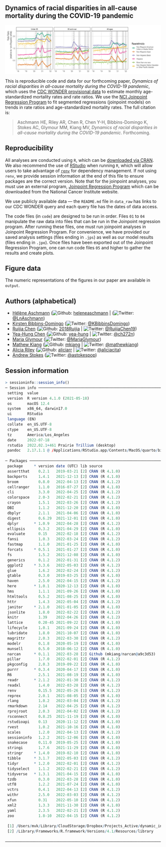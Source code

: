 
<!-- README.md is generated from README.Rmd. Please edit that file -->
<!-- badges: start -->
<!-- badges: end -->

## Dynamics of racial disparities in all-cause mortality during the COVID-19 pandemic

<img src="./plots/fig2_rate_ratios.jpg" width="750px" style="display: block; margin: auto;" />

This is reproducible code and data for our forthcoming paper, *Dynamics
of racial disparities in all-cause mortality during the COVID-19
pandemic*, which uses the [CDC WONDER provisional
data](https://wonder.cdc.gov/mcd.html) to estimate monthly
age-standardized mortality rates and rate ratios. We use the [NCI
Joinpoint Regression
Program](https://surveillance.cancer.gov/joinpoint/) to fit segmented
regressions (joinpoint models) on trends in rate ratios and
age-standardized mortality rates. The full citation is:

> Aschmann HE, Riley AR, Chen R, Chen Y-H, Bibbins-Domingo K, Stokes AC,
> Glymour MM, Kiang MV, *Dynamics of racial disparities in all-cause
> mortality during the COVID-19 pandemic*. Forthcoming.

## Reproducibility

All analyses are conducted using `R`, which can be [downloaded via
CRAN](https://cran.r-project.org/). We also recommend the use of
[RStudio](https://www.rstudio.com/products/rstudio/download/) when
running `R`, which will allow users to take advantage of
[`renv`](https://rstudio.github.io/renv/index.html) for dependency
management. If not using `renv`, we provide session information at the
end of this file to ensure packages are the correct version. Note that
for the joinpoint analyses, you must use an external program, [Joinpoint
Regression Program](https://surveillance.cancer.gov/joinpoint/) which
can be downloaded from the National Cancer Institute website.

We use publicly available data — the `README.md` file in `data_raw` has
links to our CDC WONDER query and each query file has the dates of data
access.

The code files (in `code`) are designed to be run in order. Files `01`
to `04` manipulate the raw data into files that can be run in the
Joinpoint regression program. After running these files, one must run
joinpoint analyses in Joinpoint Regression Program. For convenience, we
have provided our saved analysis settings (files ending in `.jps`) as
well as our model results (files ending in `.jpo`). Once files have been
exported out of the Joinpoint Regression Program, one can run code files
`05` and higher to gather the results and create plots.

## Figure data

The numeric representations of the figures in our paper are available in
`output`.

## Authors (alphabetical)

-   [Hélène Aschmann](https://profiles.ucsf.edu/helene.aschmann)
    (![Github](http://i.imgur.com/9I6NRUm.png):
    [heleneaschmann](https://github.com/heleneaschmann) \|
    (![Twitter](http://i.imgur.com/wWzX9uB.png):
    [@LnAschmann](https://twitter.com/LnAschmann))
-   [Kirsten
    Bibbins-Domingo](https://profiles.ucsf.edu/kirsten.bibbins-domingo)
    (![Twitter](http://i.imgur.com/wWzX9uB.png):
    [@KBibbinsDomingo](https://twitter.com/KBibbinsDomingo))
-   [Ruijia Chen](https://profiles.ucsf.edu/ruijia.chen)
    (![Github](http://i.imgur.com/9I6NRUm.png):
    [2018Ruijia](https://github.com/2018Ruijia) \|
    ![Twitter](http://i.imgur.com/wWzX9uB.png):
    [@RuijiaChen19](https://twitter.com/@RuijiaChen19))
-   [Yea-Hung Chen](https://yea-hung.rbind.io)
    (![Github](http://i.imgur.com/9I6NRUm.png):
    [yea-hung](https://github.com/yea-hung) \|
    ![Twitter](http://i.imgur.com/wWzX9uB.png):
    [@ch272n](https://twitter.com/ch272n))
-   [Maria Glymour](https://profiles.ucsf.edu/maria.glymour)
    (![Twitter](http://i.imgur.com/wWzX9uB.png):
    [@MariaGlymour](https://twitter.com/MariaGlymour))
-   [Mathew Kiang](https://mathewkiang.com)
    (![Github](http://i.imgur.com/9I6NRUm.png):
    [mkiang](https://github.com/mkiang) \|
    ![Twitter](http://i.imgur.com/wWzX9uB.png):
    [@mathewkiang](https://twitter.com/mathewkiang))
-   [Alicia Riley](http://www.arriley.com)
    (![Github](http://i.imgur.com/9I6NRUm.png):
    [aliciarr](https://github.com/aliciarr) \|
    ![Twitter](http://i.imgur.com/wWzX9uB.png):
    [@aliciacita](https://twitter.com/aliciacita))
-   [Andrew Stokes](https://www.bu.edu/sph/profile/andrew-stokes/)
    (![Twitter](http://i.imgur.com/wWzX9uB.png):
    [@astokespop](https://twitter.com/astokespop))

## Session information

``` r
> sessioninfo::session_info()
─ Session info ─────────────────────────────────────────────────────────
 setting  value
 version  R version 4.1.0 (2021-05-18)
 os       macOS 12.4
 system   x86_64, darwin17.0
 ui       RStudio
 language (EN)
 collate  en_US.UTF-8
 ctype    en_US.UTF-8
 tz       America/Los_Angeles
 date     2022-07-18
 rstudio  2022.02.1+461 Prairie Trillium (desktop)
 pandoc   2.17.1.1 @ /Applications/RStudio.app/Contents/MacOS/quarto/bin/ (via rmarkdown)

─ Packages ─────────────────────────────────────────────────────────────
 package     * version date (UTC) lib source
 assertthat    0.2.1   2019-03-21 [2] CRAN (R 4.1.0)
 backports     1.4.1   2021-12-13 [2] CRAN (R 4.1.0)
 broom         0.8.0   2022-04-13 [2] CRAN (R 4.1.2)
 cellranger    1.1.0   2016-07-27 [2] CRAN (R 4.1.0)
 cli           3.3.0   2022-04-25 [2] CRAN (R 4.1.2)
 colorspace    2.0-3   2022-02-21 [2] CRAN (R 4.1.2)
 crayon        1.5.1   2022-03-26 [2] CRAN (R 4.1.2)
 DBI           1.1.2   2021-12-20 [2] CRAN (R 4.1.0)
 dbplyr        2.1.1   2021-04-06 [2] CRAN (R 4.1.0)
 digest        0.6.29  2021-12-01 [2] CRAN (R 4.1.0)
 dplyr       * 1.0.9   2022-04-28 [2] CRAN (R 4.1.2)
 ellipsis      0.3.2   2021-04-29 [2] CRAN (R 4.1.0)
 evaluate      0.15    2022-02-18 [2] CRAN (R 4.1.2)
 fansi         1.0.3   2022-03-24 [2] CRAN (R 4.1.2)
 fastmap       1.1.0   2021-01-25 [2] CRAN (R 4.1.0)
 forcats     * 0.5.1   2021-01-27 [2] CRAN (R 4.1.0)
 fs            1.5.2   2021-12-08 [2] CRAN (R 4.1.0)
 generics      0.1.2   2022-01-31 [2] CRAN (R 4.1.2)
 ggplot2     * 3.3.6   2022-05-03 [2] CRAN (R 4.1.2)
 glue          1.6.2   2022-02-24 [2] CRAN (R 4.1.2)
 gtable        0.3.0   2019-03-25 [2] CRAN (R 4.1.0)
 haven         2.5.0   2022-04-15 [2] CRAN (R 4.1.2)
 here        * 1.0.1   2020-12-13 [2] CRAN (R 4.1.0)
 hms           1.1.1   2021-09-26 [2] CRAN (R 4.1.0)
 htmltools     0.5.2   2021-08-25 [2] CRAN (R 4.1.0)
 httr          1.4.3   2022-05-04 [2] CRAN (R 4.1.2)
 janitor     * 2.1.0   2021-01-05 [2] CRAN (R 4.1.0)
 jsonlite      1.8.0   2022-02-22 [2] CRAN (R 4.1.2)
 knitr         1.39    2022-04-26 [2] CRAN (R 4.1.2)
 lattice       0.20-45 2021-09-22 [2] CRAN (R 4.1.0)
 lifecycle     1.0.1   2021-09-24 [2] CRAN (R 4.1.0)
 lubridate     1.8.0   2021-10-07 [2] CRAN (R 4.1.0)
 magrittr      2.0.3   2022-03-30 [2] CRAN (R 4.1.2)
 modelr        0.1.8   2020-05-19 [2] CRAN (R 4.1.0)
 munsell       0.5.0   2018-06-12 [2] CRAN (R 4.1.0)
 narcan      * 0.1.1   2022-03-28 [2] Github (mkiang/narcan@a9c3d53)
 pillar        1.7.0   2022-02-01 [2] CRAN (R 4.1.2)
 pkgconfig     2.0.3   2019-09-22 [2] CRAN (R 4.1.0)
 purrr       * 0.3.4   2020-04-17 [2] CRAN (R 4.1.0)
 R6            2.5.1   2021-08-19 [2] CRAN (R 4.1.0)
 readr       * 2.1.2   2022-01-30 [2] CRAN (R 4.1.2)
 readxl        1.4.0   2022-03-28 [2] CRAN (R 4.1.2)
 renv          0.15.5  2022-05-26 [1] CRAN (R 4.1.2)
 reprex        2.0.1   2021-08-05 [2] CRAN (R 4.1.0)
 rlang         1.0.2   2022-03-04 [2] CRAN (R 4.1.2)
 rmarkdown     2.14    2022-04-25 [2] CRAN (R 4.1.2)
 rprojroot     2.0.3   2022-04-02 [2] CRAN (R 4.1.2)
 rsconnect     0.8.25  2021-11-19 [2] CRAN (R 4.1.0)
 rstudioapi    0.13    2020-11-12 [2] CRAN (R 4.1.0)
 rvest         1.0.2   2021-10-16 [2] CRAN (R 4.1.0)
 scales        1.2.0   2022-04-13 [2] CRAN (R 4.1.2)
 sessioninfo   1.2.2   2021-12-06 [2] CRAN (R 4.1.0)
 snakecase     0.11.0  2019-05-25 [2] CRAN (R 4.1.0)
 stringi       1.7.6   2021-11-29 [2] CRAN (R 4.1.0)
 stringr     * 1.4.0   2019-02-10 [2] CRAN (R 4.1.0)
 tibble      * 3.1.7   2022-05-03 [2] CRAN (R 4.1.2)
 tidyr       * 1.2.0   2022-02-01 [2] CRAN (R 4.1.2)
 tidyselect    1.1.2   2022-02-21 [2] CRAN (R 4.1.2)
 tidyverse   * 1.3.1   2021-04-15 [2] CRAN (R 4.1.0)
 tzdb          0.3.0   2022-03-28 [2] CRAN (R 4.1.0)
 utf8          1.2.2   2021-07-24 [2] CRAN (R 4.1.0)
 vctrs         0.4.1   2022-04-13 [2] CRAN (R 4.1.2)
 withr         2.5.0   2022-03-03 [2] CRAN (R 4.1.2)
 xfun          0.31    2022-05-10 [2] CRAN (R 4.1.2)
 xml2          1.3.3   2021-11-30 [2] CRAN (R 4.1.0)
 yaml          2.3.5   2022-02-21 [2] CRAN (R 4.1.2)
 zoo           1.8-10  2022-04-15 [2] CRAN (R 4.1.2)

 [1] /Users/mvk/Library/CloudStorage/Dropbox/Projects_Active/dynamic_inequality/renv/library/R-4.1/x86_64-apple-darwin17.0
 [2] /Library/Frameworks/R.framework/Versions/4.1/Resources/library

────────────────────────────────────────────────────────────────────────
```
